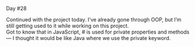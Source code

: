Day #28<br>

Continued with the project today. I’ve already gone through OOP, but I’m still getting used to it while working on this project.<br>
Got to know that in JavaScript, # is used for private properties and methods — I thought it would be like Java where we use the private keyword.
